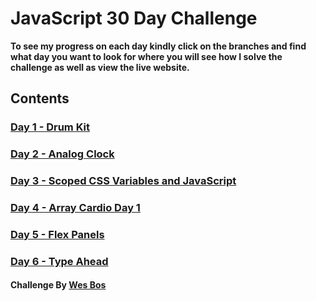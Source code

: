 # JavaScript 30 Day Challenge

**To see my progress on each day kindly click on the branches and find what day you want to look for where you will see how I solve the challenge as well as view the live website.**

## Contents

### [Day 1 - Drum Kit](https://github.com/Karllouise-code/javascript-30/tree/day1)

### [Day 2 - Analog Clock](https://github.com/Karllouise-code/javascript-30/tree/day2)

### [Day 3 - Scoped CSS Variables and JavaScript](https://github.com/Karllouise-code/javascript-30/tree/day3)

### [Day 4 - Array Cardio Day 1](https://github.com/Karllouise-code/javascript-30/tree/day4)

### [Day 5 - Flex Panels](https://github.com/Karllouise-code/javascript-30/tree/day5)

### [Day 6 - Type Ahead](https://github.com/Karllouise-code/javascript-30/tree/day6)

#### Challenge By [Wes Bos](https://javascript30.com/)
